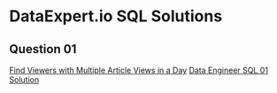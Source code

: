 # DataExpert.io SQL Solutions

## Question 01
[Find Viewers with Multiple Article Views in a Day](https://www.dataexpert.io/question/find-multiple-article-viewers)
[Data Engineer SQL 01 Solution](DataEngineerSQL01.sql)
